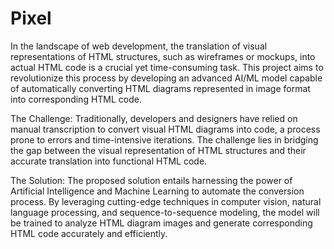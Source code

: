 # Pixel
In the landscape of web development, the translation of visual representations of HTML structures, such as wireframes or mockups, into actual HTML code is a crucial yet time-consuming task. This project aims to revolutionize this process by developing an advanced AI/ML model capable of automatically converting HTML diagrams represented in image format into corresponding HTML code.

The Challenge:
Traditionally, developers and designers have relied on manual transcription to convert visual HTML diagrams into code, a process prone to errors and time-intensive iterations. The challenge lies in bridging the gap between the visual representation of HTML structures and their accurate translation into functional HTML code.

The Solution:
The proposed solution entails harnessing the power of Artificial Intelligence and Machine Learning to automate the conversion process. By leveraging cutting-edge techniques in computer vision, natural language processing, and sequence-to-sequence modeling, the model will be trained to analyze HTML diagram images and generate corresponding HTML code accurately and efficiently.
